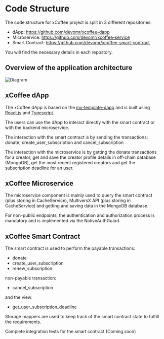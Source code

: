 # Code Structure

The code structure for xCoffee project is split in 3 different repositories:

- dApp: https://github.com/devomr/xcoffee-dapp
- Microservice: https://github.com/devomr/xcoffee-service
- Smart Contract: https://github.com/devomr/xcoffee-smart-contract

You will find the necessary details in each repostory.

## Overview of the application architecture

![Diagram](https://drive.google.com/file/d/1n_JQS00VC3gVq3iOkKpeNZ5KoW08jM91/view?usp=share_link)

## xCoffee dApp

The xCoffee dApp is based on the [mx-template-dapp](https://www.npmjs.com/package/@multiversx/mx-template-dapp) and is built using [React.js](https://reactjs.org/) and [Typescript](https://www.typescriptlang.org/).

The users can use the dApp to interact directly with the smart contract or with the backend microservice.

The interaction with the smart contract is by sending the transactions: donate, create_user_subscription and cancel_subscription

The interaction with the microservice is by getting the donate transactions for a creator,
get and save the creator profile details in off-chain database (MongoDB), get the most recent registered creators and get the subscription deadline for an user.

## xCoffee Microservice

The microservice component is mainly used to query the smart contract (plus storing in CacheService), MultiversX API (plus storing in CacheService) and getting and saving data in the MongoDB database.

For non-public endpoints, the authentication and authorization process is mandatory and is implemented via the NativeAuthGuard.

## xCoffee Smart Contract

The smart contract is used to perform the payable transactions:

- donate
- create_user_subscription
- renew_subscription

non-payable transaction:

- cancel_subscription

and the view:

- get_user_subscription_deadline

Storage mappers are used to keep track of the smart contract state to fulfill the requirements.

Complete integration tests for the smart contract (Coming soon)
